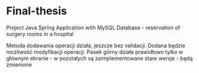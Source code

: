 # Final-thesis
Project Java Spring Application with MySQL Database - reservation of surgery rooms in a hospital

Metoda dodawania operacji działa, jeszcze bez validacji. Dodana będzie możliwość modyfikacji operacji.
Pasek górny działa prawidłowo tylko w głównym ekranie - w pozstałych są zaimplementowane stare wersje - będą zmienione
